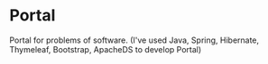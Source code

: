 # Portal
Portal for problems of software.
(I've used Java, Spring, Hibernate, Thymeleaf, Bootstrap, ApacheDS to develop Portal)
